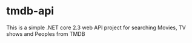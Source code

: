 # tmdb-api
This is a simple .NET core 2.3 web API project for searching Movies, TV shows and Peoples from TMDB 
